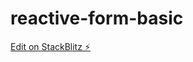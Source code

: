 # reactive-form-basic

[Edit on StackBlitz ⚡️](https://stackblitz.com/edit/stackblitz-starters-1cq3dq)